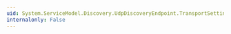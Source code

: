```yaml
---
uid: System.ServiceModel.Discovery.UdpDiscoveryEndpoint.TransportSettings
internalonly: False
---
```

